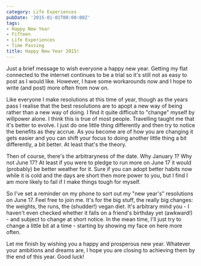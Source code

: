 ```yaml
---
category: Life Experiences
pubDate: '2015-01-01T00:00:00Z'
tags:
- Happy New Year
- Fifteen
- Life Experiences
- Time Passing
title: Happy New Year 2015!
---
```

Just a brief message to wish everyone a happy new year. Getting my flat connected to the internet continues to be a trial so it's still not as easy to post as I would like. However, I have some workarounds now and I hope to write (and post) more often from now on.

Like everyone I make resolutions at this time of year, though as the years pass I realise that the best resolutions are to apopt a new way of being rather than a new way of doing. I find it quite difficult to "change" myself by willpower alone. I think this is true of most people. Travelling taught me that it's better to evolve. I just do one little thing differently and then try to notice the benefits as they accrue. As you become are of how you are changing it gets easier and you can shift your focus to doing another little thing a bit differently, a bit better. At least that's the theory.

Then of course, there's the arbitraryness of the date. Why January 1? Why not June 17? At least if you were to pledge to run more on June 17 it would (probably) be better weather for it. Sure if you can adopt better habits now while it is cold and the days are short then more power to you, but I find I am more likely to fail if I make things tough for myself.

So I've set a reminder on my phone to sort out my "new year's" resolutions on June 17. Feel free to join me. It's for the big stuff, the really big changes: the weights, the runs, the (shudder!) vegan diet. It's arbitrary mind you - I haven't even checked whether it falls on a friend's birthday yet (awkward!) - and subject to change at short notice. In the mean time, I'll just try to change a little bit at a time - starting by showing my face on here more often. 

Let me finish by wishing you a happy and prosperous new year. Whatever your ambitions and dreams are, I hope you are closing to achieving them by the end of this year. Good luck!
